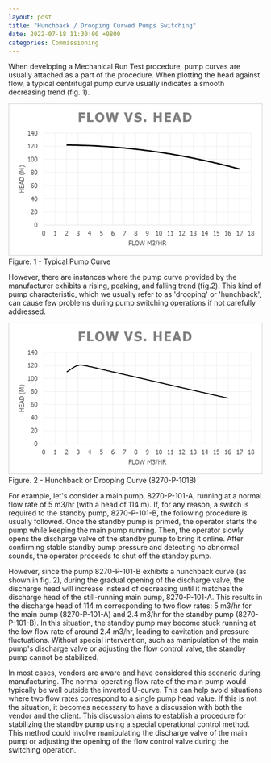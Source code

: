 ```yaml
---
layout: post
title: "Hunchback / Drooping Curved Pumps Switching"
date: 2022-07-18 11:30:00 +0800
categories: Commissioning
---
```

When developing a Mechanical Run Test procedure, pump curves are usually attached as a part of the procedure. When plotting the head against flow, a typical centrifugal pump curve usually indicates a smooth decreasing trend (fig. 1).

![Pump Curve](../assets/images/figure-1.png)
Figure. 1 - Typical Pump Curve

However, there are instances where the pump curve provided by the manufacturer exhibits a rising, peaking, and falling trend (fig.2). This kind of pump characteristic, which we usually refer to as 'drooping' or 'hunchback', can cause few problems during pump switching operations if not carefully addressed. 

![Pump Curve](../assets/images/figure-2.png)
Figure. 2 - Hunchback or Drooping Curve (8270-P-101B)

For example, let's consider a main pump, 8270-P-101-A, running at a normal flow rate of 5 m3/hr (with a head of 114 m). If, for any reason, a switch is required to the standby pump, 8270-P-101-B, the following procedure is usually followed. Once the standby pump is primed, the operator starts the pump while keeping the main pump running. Then, the operator slowly opens the discharge valve of the standby pump to bring it online. After confirming stable standby pump pressure and detecting no abnormal sounds, the operator proceeds to shut off the standby pump.

However, since the pump 8270-P-101-B exhibits a hunchback curve (as shown in fig. 2), during the gradual opening of the discharge valve, the discharge head will increase instead of decreasing until it matches the discharge head of the still-running main pump, 8270-P-101-A. This results in the discharge head of 114 m corresponding to two flow rates: 5 m3/hr for the main pump (8270-P-101-A) and 2.4 m3/hr for the standby pump (8270-P-101-B). In this situation, the standby pump may become stuck running at the low flow rate of around 2.4 m3/hr, leading to cavitation and pressure fluctuations. Without special intervention, such as manipulation of the main pump's discharge valve or adjusting the flow control valve, the standby pump cannot be stabilized. 

In most cases, vendors are aware and have considered this scenario during manufacturing. The normal operating flow rate of the main pump would typically be well outside the inverted U-curve. This can help avoid situations where two flow rates correspond to a single pump head value. If this is not the situation, it becomes necessary to have a discussion with both the vendor and the client. This discussion aims to establish a procedure for stabilizing the standby pump using a special operational control method. This method could involve manipulating the discharge valve of the main pump or adjusting the opening of the flow control valve during the switching operation.
